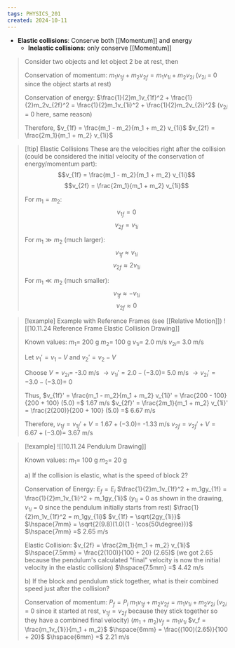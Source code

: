 ```yaml
---
tags: PHYSICS_201
created: 2024-10-11
---
```


- **Elastic collisions**: Conserve both [[Momentum]] and energy
	- **Inelastic collisions**: only conserve [[Momentum]]

> Consider two objects and let object 2 be at rest, then
> 
> Conservation of momentum:
> $m_1v_{1f} + m_2v_{2f} = m_1v_{1i} + m_2v_{2i}$ ($v_{2i}$ = 0 since the object starts at rest)
> 
> Conservation of energy:
> $\frac{1}{2}m_1v_{1f}^2 + \frac{1}{2}m_2v_{2f}^2 = \frac{1}{2}m_1v_{1i}^2 + \frac{1}{2}m_2v_{2i}^2$ ($v_{2i}$ = 0 here, same reason)
> 
> Therefore, 
> $v_{1f} = \frac{m_1 - m_2}{m_1 + m_2} v_{1i}$
> $v_{2f} = \frac{2m_1}{m_1 + m_2} v_{1i}$

> [!tip] Elastic Collisions
> These are the velocities right after the collision (could be considered the initial velocity of the conservation of energy/momentum part):
> $$v_{1f} = \frac{m_1 - m_2}{m_1 + m_2} v_{1i}$$
> $$v_{2f} = \frac{2m_1}{m_1 + m_2} v_{1i}$$
> 
> For $m_1 = m_2$:
> $$v_{1f} = 0$$
> $$v_{2f} = v_{1i}$$
> 
> For $m_1 \gg m_2$ (much larger):
> $$v_{1f} \approx v_{1i}$$
> $$v_{2f} \approx 2v_{1i}$$
> 
> For $m_1 \ll m_2$ (much smaller):
> $$v_{1f} \approx -v_{1i}$$
> $$v_{2f} \approx 0$$

> [!example] Example with Reference Frames (see [[Relative Motion]])
> ![[10.11.24 Reference Frame Elastic Collision Drawing]]
> 
> Known values:
> $m_1 =$ 200 g
> $m_2 =$ 100 g
> $v_{1i} =$ 2.0 m/s
> $v_{2i} =$ 3.0 m/s
> 
> Let $v_1' = v_1 - V$ and $v_2' = v_2 - V$
> 
> Choose $V = v_{2i} =$ -3.0 m/s
> $\rightarrow v_{1i}' = 2.0 - (-3.0) =$ 5.0 m/s
> $\rightarrow v_{2i}' = -3.0 - (-3.0) =$ 0
> 
> Thus,
> $v_{1f}' = \frac{m_1 - m_2}{m_1 + m_2} v_{1i}' = \frac{200 - 100}{200 + 100} (5.0) =$ 1.67 m/s
> $v_{2f}' = \frac{2m_1}{m_1 + m_2} v_{1i}' = \frac{2(200)}{200 + 100} (5.0) =$ 6.67 m/s
> 
> Therefore,
> $v_{1f} = v_{1f}' + V = 1.67 + (-3.0) =$ -1.33 m/s
> $v_{2f} = v_{2f}' + V = 6.67 + (-3.0) =$ 3.67 m/s

> [!example]
> ![[10.11.24 Pendulum Drawing]]
> 
> Known values:
> $m_1 =$ 100 g
> $m_2 =$ 20 g
> 
> a) If the collision is elastic, what is the speed of block 2?
> 
> Conservation of Energy:
> $E_f = E_i$
> $\frac{1}{2}m_1v_{1f}^2 + m_1gy_{1f} = \frac{1}{2}m_1v_{1i}^2 + m_1gy_{1i}$ ($y_{1i}$ = 0 as shown in the drawing, $v_{1i}$ = 0 since the pendulum initially starts from rest)
> $\frac{1}{2}m_1v_{1f}^2 = m_1gy_{1i}$
> $v_{1f} = \sqrt{2gy_{1i}}$
> $\hspace{7mm} = \sqrt{2(9.8)(1.0)(1 - \cos{50\degree})}$
> $\hspace{7mm} =$ 2.65 m/s
> 
> Elastic Collision:
> $v_{2f} = \frac{2m_1}{m_1 + m_2} v_{1i}$
> $\hspace{7.5mm} = \frac{2(100)}{100 + 20} (2.65)$ (we got 2.65 because the pendulum's calculated "final" velocity is now the initial velocity in the elastic collision)
> $\hspace{7.5mm} =$ 4.42 m/s
> 
> b) If the block and pendulum stick together, what is their combined speed just after the collision?
> 
> Conservation of momentum:
> $P_f = P_i$
> $m_1v_{1f} + m_2v_{2f} = m_1v_{1i} + m_2v_{2i}$ ($v_{2i}$ = 0 since it started at rest, $v_{1f} = v_{2f}$ because they stick together so they have a combined final velocity)
> $(m_1 + m_2)v_f = m_1v_{1i}$
> $v_f = \frac{m_1v_{1i}}{m_1 + m_2}$
> $\hspace{6mm} = \frac{(100)(2.65)}{100 + 20}$
> $\hspace{6mm} =$ 2.21 m/s